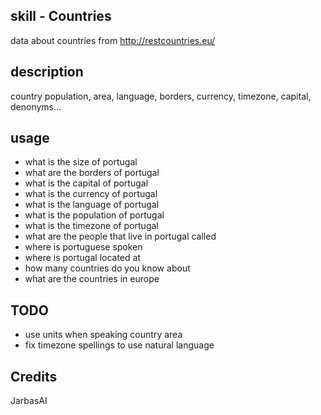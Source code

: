 ## skill - Countries

data about countries from http://restcountries.eu/

## description

country population, area, language, borders, currency, timezone, capital, denonyms...

## usage

* what is the size of portugal
* what are the borders of portugal
* what is the capital of portugal
* what is the currency of portugal
* what is the language of portugal
* what is the population of portugal
* what is the timezone of portugal
* what are the people that live in portugal called
* where is portuguese spoken
* where is portugal located at
* how many countries do you know about
* what are the countries in europe

## TODO

* use units when speaking country area
* fix timezone spellings to use natural language

## Credits

JarbasAI
